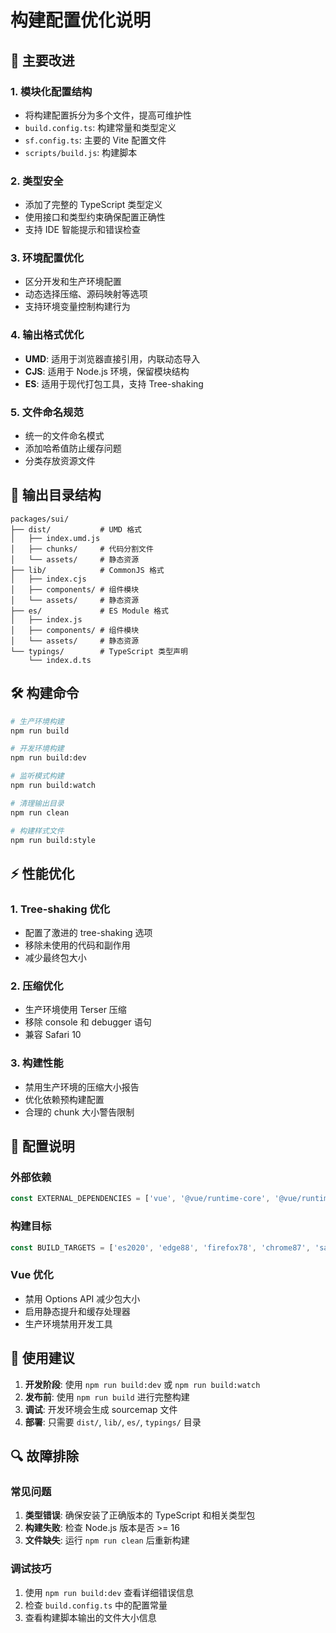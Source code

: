 # 构建配置优化说明

## 🚀 主要改进

### 1. **模块化配置结构**

- 将构建配置拆分为多个文件，提高可维护性
- `build.config.ts`: 构建常量和类型定义
- `sf.config.ts`: 主要的 Vite 配置文件
- `scripts/build.js`: 构建脚本

### 2. **类型安全**

- 添加了完整的 TypeScript 类型定义
- 使用接口和类型约束确保配置正确性
- 支持 IDE 智能提示和错误检查

### 3. **环境配置优化**

- 区分开发和生产环境配置
- 动态选择压缩、源码映射等选项
- 支持环境变量控制构建行为

### 4. **输出格式优化**

- **UMD**: 适用于浏览器直接引用，内联动态导入
- **CJS**: 适用于 Node.js 环境，保留模块结构
- **ES**: 适用于现代打包工具，支持 Tree-shaking

### 5. **文件命名规范**

- 统一的文件命名模式
- 添加哈希值防止缓存问题
- 分类存放资源文件

## 📁 输出目录结构

```
packages/sui/
├── dist/           # UMD 格式
│   ├── index.umd.js
│   ├── chunks/     # 代码分割文件
│   └── assets/     # 静态资源
├── lib/            # CommonJS 格式
│   ├── index.cjs
│   ├── components/ # 组件模块
│   └── assets/     # 静态资源
├── es/             # ES Module 格式
│   ├── index.js
│   ├── components/ # 组件模块
│   └── assets/     # 静态资源
└── typings/        # TypeScript 类型声明
    └── index.d.ts
```

## 🛠️ 构建命令

```bash
# 生产环境构建
npm run build

# 开发环境构建
npm run build:dev

# 监听模式构建
npm run build:watch

# 清理输出目录
npm run clean

# 构建样式文件
npm run build:style
```

## ⚡ 性能优化

### 1. **Tree-shaking 优化**

- 配置了激进的 tree-shaking 选项
- 移除未使用的代码和副作用
- 减少最终包大小

### 2. **压缩优化**

- 生产环境使用 Terser 压缩
- 移除 console 和 debugger 语句
- 兼容 Safari 10

### 3. **构建性能**

- 禁用生产环境的压缩大小报告
- 优化依赖预构建配置
- 合理的 chunk 大小警告限制

## 🔧 配置说明

### 外部依赖

```typescript
const EXTERNAL_DEPENDENCIES = ['vue', '@vue/runtime-core', '@vue/runtime-dom', '@vue/shared'];
```

### 构建目标

```typescript
const BUILD_TARGETS = ['es2020', 'edge88', 'firefox78', 'chrome87', 'safari14'];
```

### Vue 优化

- 禁用 Options API 减少包大小
- 启用静态提升和缓存处理器
- 生产环境禁用开发工具

## 📝 使用建议

1. **开发阶段**: 使用 `npm run build:dev` 或 `npm run build:watch`
2. **发布前**: 使用 `npm run build` 进行完整构建
3. **调试**: 开发环境会生成 sourcemap 文件
4. **部署**: 只需要 `dist/`, `lib/`, `es/`, `typings/` 目录

## 🔍 故障排除

### 常见问题

1. **类型错误**: 确保安装了正确版本的 TypeScript 和相关类型包
2. **构建失败**: 检查 Node.js 版本是否 >= 16
3. **文件缺失**: 运行 `npm run clean` 后重新构建

### 调试技巧

1. 使用 `npm run build:dev` 查看详细错误信息
2. 检查 `build.config.ts` 中的配置常量
3. 查看构建脚本输出的文件大小信息
